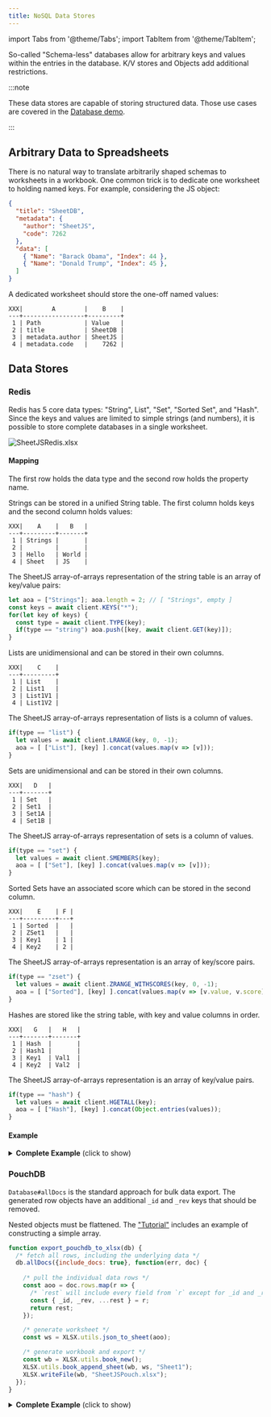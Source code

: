 ```yaml
---
title: NoSQL Data Stores
---
```


import Tabs from '@theme/Tabs';
import TabItem from '@theme/TabItem';

So-called "Schema-less" databases allow for arbitrary keys and values within the
entries in the database.  K/V stores and Objects add additional restrictions.

:::note

These data stores are capable of storing structured data.  Those use cases are
covered in the [Database demo](./database).

:::

## Arbitrary Data to Spreadsheets

There is no natural way to translate arbitrarily shaped schemas to worksheets
in a workbook.  One common trick is to dedicate one worksheet to holding named
keys.  For example, considering the JS object:

```json
{
  "title": "SheetDB",
  "metadata": {
    "author": "SheetJS",
    "code": 7262
  },
  "data": [
    { "Name": "Barack Obama", "Index": 44 },
    { "Name": "Donald Trump", "Index": 45 },
  ]
}
```

A dedicated worksheet should store the one-off named values:

```
XXX|        A        |    B    |
---+-----------------+---------+
 1 | Path            | Value   |
 2 | title           | SheetDB |
 3 | metadata.author | SheetJS |
 4 | metadata.code   |    7262 |
```

## Data Stores

### Redis

Redis has 5 core data types: "String", List", "Set", "Sorted Set", and "Hash".
Since the keys and values are limited to simple strings (and numbers), it is
possible to store complete databases in a single worksheet.

![SheetJSRedis.xlsx](pathname:///nosql/sheetjsredis.png)

#### Mapping

The first row holds the data type and the second row holds the property name.

<Tabs>
  <TabItem value="strings" label="Strings">

Strings can be stored in a unified String table. The first column holds keys
and the second column holds values:

```
XXX|    A    |   B   |
---+---------+-------+
 1 | Strings |       |
 2 |         |       |
 3 | Hello   | World |
 4 | Sheet   | JS    |
```

The SheetJS array-of-arrays representation of the string table is an array of
key/value pairs:

```js
let aoa = ["Strings"]; aoa.length = 2; // [ "Strings", empty ]
const keys = await client.KEYS("*");
for(let key of keys) {
  const type = await client.TYPE(key);
  if(type == "string") aoa.push([key, await client.GET(key)]);
}
```

  </TabItem>
  <TabItem value="list" label="Lists">

Lists are unidimensional and can be stored in their own columns.

```
XXX|    C    |
---+---------+
 1 | List    |
 2 | List1   |
 3 | List1V1 |
 4 | List1V2 |
```

The SheetJS array-of-arrays representation of lists is a column of values.

```js
if(type == "list") {
  let values = await client.LRANGE(key, 0, -1);
  aoa = [ ["List"], [key] ].concat(values.map(v => [v]));
}
```

  </TabItem>
  <TabItem value="set" label="Sets">

Sets are unidimensional and can be stored in their own columns.

```
XXX|   D   |
---+-------+
 1 | Set   |
 2 | Set1  |
 3 | Set1A |
 4 | Set1B |
```

The SheetJS array-of-arrays representation of sets is a column of values.

```js
if(type == "set") {
  let values = await client.SMEMBERS(key);
  aoa = [ ["Set"], [key] ].concat(values.map(v => [v]));
}
```

  </TabItem>
  <TabItem value="zset" label="Sorted Sets">

Sorted Sets have an associated score which can be stored in the second column.

```
XXX|    E    | F |
---+---------+---+
 1 | Sorted  |   |
 2 | ZSet1   |   |
 3 | Key1    | 1 |
 4 | Key2    | 2 |
```

The SheetJS array-of-arrays representation is an array of key/score pairs.

```js
if(type == "zset") {
  let values = await client.ZRANGE_WITHSCORES(key, 0, -1);
  aoa = [ ["Sorted"], [key] ].concat(values.map(v => [v.value, v.score]));
}
```

  </TabItem>
  <TabItem value="hashes" label="Hashes">

Hashes are stored like the string table, with key and value columns in order.

```
XXX|   G   |   H   |
---+-------+-------+
 1 | Hash  |       |
 2 | Hash1 |       |
 3 | Key1  | Val1  |
 4 | Key2  | Val2  |
```

The SheetJS array-of-arrays representation is an array of key/value pairs.

```js
if(type == "hash") {
  let values = await client.HGETALL(key);
  aoa = [ ["Hash"], [key] ].concat(Object.entries(values));
}
```

  </TabItem>
</Tabs>

#### Example

<details><summary><b>Complete Example</b> (click to show)</summary>

0) Set up and start a local Redis server

1) Download the following scripts:

- [`SheetJSRedis.mjs`](pathname:///nosql/SheetJSRedis.mjs)
- [`SheetJSRedisTest.mjs`](pathname:///nosql/SheetJSRedisTest.mjs)

2) Install dependencies and run:

```bash
npm i --save https://cdn.sheetjs.com/xlsx-latest/xlsx-latest.tgz redis
node SheetJSRedisTest.mjs
```

Inspect the output and compare with the data in `SheetJSRedisTest.mjs`.

Open `SheetJSRedis.xlsx` and verify the columns have the correct data

</details>


### PouchDB

`Database#allDocs` is the standard approach for bulk data export. The generated
row objects have an additional `_id` and `_rev` keys that should be removed.

Nested objects must be flattened. The ["Tutorial"](../getting-started/example)
includes an example of constructing a simple array.

```js
function export_pouchdb_to_xlsx(db) {
  /* fetch all rows, including the underlying data */
  db.allDocs({include_docs: true}, function(err, doc) {
    
    /* pull the individual data rows */
    const aoo = doc.rows.map(r => {
      /* `rest` will include every field from `r` except for _id and _rev */
      const { _id, _rev, ...rest } = r;
      return rest;
    });

    /* generate worksheet */
    const ws = XLSX.utils.json_to_sheet(aoo);

    /* generate workbook and export */
    const wb = XLSX.utils.book_new();
    XLSX.utils.book_append_sheet(wb, ws, "Sheet1");
    XLSX.writeFile(wb, "SheetJSPouch.xlsx");
  });
}
```

<details><summary><b>Complete Example</b> (click to show)</summary>

0) Download the "Working Version" from the Getting Started guide.

[ZIP](https://github.com/nickcolley/getting-started-todo/archive/master.zip)

The ZIP file should have `MD5` checksum `ac4da7cb0cade1be293ba222462f109c`:

```bash
curl -LO https://github.com/nickcolley/getting-started-todo/archive/master.zip
md5sum master.zip || md5 master.zip
### the checksum will be printed
```

If the download is unavailable, a mirror is available at
<https://docs.sheetjs.com/pouchdb/master.zip>

1) Unzip the `master.zip` file and enter the folder:

```bash
unzip master.zip
cd getting-started-todo-master
```

2) Edit `index.html` to reference the SheetJS library and add a button:

```html title="index.html"
  <body>
<!-- highlight-start -->
    <script src="https://cdn.sheetjs.com/xlsx-latest/package/dist/xlsx.full.min.js"></script>
    <button id="xport">Export!</button>
<!-- highlight-end -->
    <section id="todoapp">
```

3) Just before the end of `app.js`, add a `click` event listener:

```js title="app.js"
  if (remoteCouch) {
    sync();
  }

  // highlight-start
  document.getElementById("xport").addEventListener("click", function() {
    db.allDocs({include_docs: true}, function(err, doc) {
      const aoo = doc.rows.map(r => {
        const { _id, _rev, ... rest } = r.doc;
        return rest;
      });
      const ws = XLSX.utils.json_to_sheet(aoo);
      const wb = XLSX.utils.book_new(); XLSX.utils.book_append_sheet(wb, ws, "Sheet1");
      XLSX.writeFile(wb, "SheetJSPouch.xlsx");
    });
  });
  // highlight-end
})();
```

4) Start a local web server:

```bash
npx http-server .
```

Access `http://localhost:8080` from your browser.  Add a few items and click
the "Export!" button to generate a new file.

</details>
